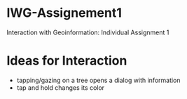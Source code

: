 # IWG-Assignement1
Interaction with Geoinformation: Individual Assignment 1

# Ideas for Interaction
- tapping/gazing on a tree opens a dialog with information
- tap and hold changes its color
